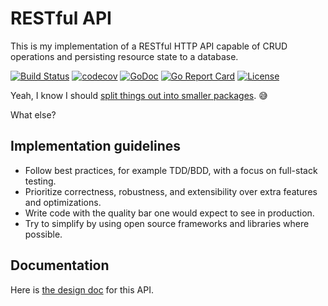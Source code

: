 # RESTful API

This is my implementation of a RESTful HTTP API capable of CRUD operations and persisting resource state to a database.

[![Build Status](https://travis-ci.org/jlucktay/rest-api.svg?branch=master)](https://travis-ci.org/jlucktay/rest-api)
[![codecov](https://codecov.io/gh/jlucktay/rest-api/branch/master/graph/badge.svg)](https://codecov.io/gh/jlucktay/rest-api)
[![GoDoc](https://godoc.org/github.com/jlucktay/rest-api?status.svg)](https://godoc.org/github.com/jlucktay/rest-api)
[![Go Report Card](https://goreportcard.com/badge/github.com/jlucktay/rest-api)](https://goreportcard.com/report/github.com/jlucktay/rest-api)
[![License](https://img.shields.io/github/license/jlucktay/rest-api.svg)](https://github.com/jlucktay/rest-api/blob/master/LICENSE)

Yeah, I know I should [split things out into smaller packages](TODO.md). 😅

What else?

## Implementation guidelines

- Follow best practices, for example TDD/BDD, with a focus on full-stack testing.
- Prioritize correctness, robustness, and extensibility over extra features and optimizations.
- Write code with the quality bar one would expect to see in production.
- Try to simplify by using open source frameworks and libraries where possible.

## Documentation

Here is [the design doc](https://docs.google.com/document/d/1xtqwQDhdwTe3BUEyf3lGWycPIvl66uxDdJgHLqa9hz4) for this API.
